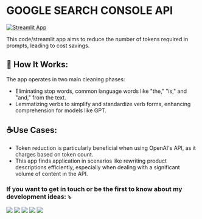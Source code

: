 # GOOGLE SEARCH CONSOLE API

[![Streamlit App](https://static.streamlit.io/badges/streamlit_badge_black_white.svg)](https://gpt-prompt-reducer.streamlit.app/)

This code/streamlit app aims to reduce the number of tokens required in prompts, leading to cost savings.

## 🔧 How It Works:

The app operates in two main cleaning phases:
* Eliminating stop words, common language words like "the," "is," and "and," from the text.
* Lemmatizing verbs to simplify and standardize verb forms, enhancing comprehension for models like GPT.

## ☕Use Cases:

* Token reduction is particularly beneficial when using OpenAI's API, as it charges based on token count.
* This app finds application in scenarios like rewriting product descriptions efficiently, especially when dealing with a significant volume of content in the API.

### If you want to get in touch or be the first to know about my development ideas: ⤵️

<p align="left">
  <a href="https://viniciusstanula.com/en/" target="_blank" alt="Gmail">
  <img src="https://img.shields.io/badge/Website-006E93?style=flat-square&logo=wordpress&logoColor=white&link=LINK-DO-SEU-GMAIL" /></a>
  
  <a href="mailto:vinicius.stanula.seo@gmail.com" target="_blank" alt="Gmail">
  <img src="https://img.shields.io/badge/-Gmail-FF0000?style=flat-square&labelColor=FF0000&logo=gmail&logoColor=white&link=LINK-DO-SEU-GMAIL" /></a>

  <a href="https://www.linkedin.com/in/vinicius-stanula/" target="_blank" alt="LinkedIn">
  <img src="https://img.shields.io/badge/-Linkedin-0e76a8?style=flat-square&logo=Linkedin&logoColor=white&link=LINK-DO-SEU-LINKEDIN" /></a>

  <a href="https://www.instagram.com/viniciusstanula/" target="_blank" alt="Instagram">
  <img src="https://img.shields.io/badge/-Instagram-DF0174?style=flat-square&labelColor=DF0174&logo=instagram&logoColor=white&link=LINK-DO-SEU-INSTAGRAM"/></a>

  <a href="https://www.buymeacoffee.com/viniciusstanula" target="_blank" alt="Buy Me a Coffee">
    <img src="https://img.shields.io/badge/-Buy%20Me%20a%20Coffee-FF813F?style=flat-square&labelColor=FF813F&logo=buy-me-a-coffee&logoColor=white" />
  </a>
  
</p>
